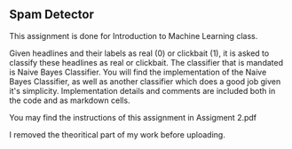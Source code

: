 ## Spam Detector

This assignment is done for Introduction to Machine Learning class.

Given headlines and their labels as real (0) or clickbait (1), it is asked to classify these headlines as real or clickbait.
The classifier that is mandated is Naive Bayes Classifier.
You will find the implementation of the Naive Bayes Classifier, as well as another classifier which does a good job given it's simplicity.
Implementation details and comments are included both in the code and as markdown cells.

You may find the instructions of this assignment in Assigment 2.pdf

I removed the theoritical part of my work before uploading.
